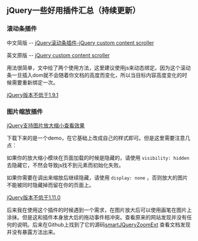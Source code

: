 ## jQuery一些好用插件汇总（持续更新）

### 滚动条插件

中文简版 -- [jQuery滚动条插件-jQuery custom content scroller](http://www.jq22.com/jquery-info124) 

英文原版 -- [jQuery custom content scroller](http://manos.malihu.gr/jquery-custom-content-scroller/)

用法很简单，文中给了两个使用方法，这里建议使用js来动态绑定。因为这个滚动条一旦插入dom就不会随着你文档的高度而变化，所以当目标内容高度变化的时候需要重新绑定一次。

<u>jQuery版本不低于1.9.1</u>



### 图片缩放插件

[jQuery支持图片放大缩小查看效果](http://www.lanrenzhijia.com/jquery/3030.html)

下载下来的是一个demo，在它基础上改成自己的样式即可。但是这里需要注意几点：

如果你的放大缩小模块在页面加载的时候是隐藏的，请使用 `visibility: hidden` 去隐藏它，不然会导致js找不到元素而初始化失败。

如果你需要在调出来缩放后继续隐藏，请使用 `display: none` ，否则放大的图片不能被同时隐藏掉而留在你的页面上。

<u>jQuery版本不低于1.11.0</u>

后来我在使用这个插件的时候遇到一个需求，在图片放大后可以使用画笔在图片上涂抹。但是这和插件本身放大后的拖动事件相冲突。查看原来的网站发现并没有任何的说明。后来在Github上找到了它的源码[smartJQueryZoomExt](https://github.com/litslink/smartJQueryZoomExt) 查看文档发现并没有暴露方法出来。





